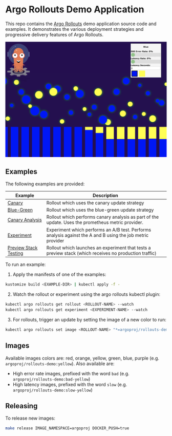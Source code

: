 # Argo Rollouts Demo Application

This repo contains the [Argo Rollouts](https://github.com/argoproj/argo-rollouts) demo application source code and examples. It demonstrates the
various deployment strategies and progressive delivery features of Argo Rollouts.

![img](./demo.png)

## Examples

The following examples are provided:

| Example | Description |
|---------|-------------|
| [Canary](canary) | Rollout which uses the canary update strategy |
| [Blue-Green](blue-green) |  Rollout which uses the blue-green update strategy |
| [Canary Analysis](analysis) | Rollout which performs canary analysis as part of the update. Uses the prometheus metric provider. |
| [Experiment](experiment) | Experiment which performs an A/B test. Performs analysis against the A and B using the job metric provider |
| [Preview Stack Testing](preview-testing) | Rollout which launches an experiment that tests a preview stack (which receives no production traffic) |

To run an example:

1. Apply the manifests of one of the examples:

```bash
kustomize build <EXAMPLE-DIR> | kubectl apply -f -
```

2. Watch the rollout or experiment using the argo rollouts kubectl plugin:

```bash
kubectl argo rollouts get rollout <ROLLOUT-NAME> --watch
kubectl argo rollouts get experiment <EXPERIMENT-NAME> --watch
```

3. For rollouts, trigger an update by setting the image of a new color to run:
```bash
kubectl argo rollouts set image <ROLLOUT-NAME> "*=argoproj/rollouts-demo:yellow"
```

## Images

Available images colors are: red, orange, yellow, green, blue, purple (e.g. `argoproj/rollouts-demo:yellow`). Also available are:
* High error rate images, prefixed with the word `bad` (e.g. `argoproj/rollouts-demo:bad-yellow`)
* High latency images, prefixed with the word `slow` (e.g. `argoproj/rollouts-demo:slow-yellow`)


## Releasing

To release new images:

```bash
make release IMAGE_NAMESPACE=argoproj DOCKER_PUSH=true
```